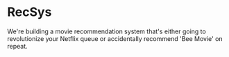 # RecSys
We're building a movie recommendation system that's either going to revolutionize your Netflix queue or accidentally recommend 'Bee Movie' on repeat.

